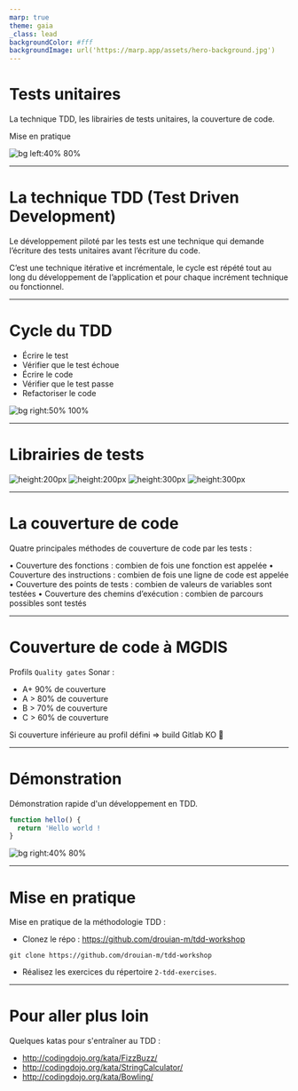 ```yaml
---
marp: true
theme: gaia
_class: lead
backgroundColor: #fff
backgroundImage: url('https://marp.app/assets/hero-background.jpg')
---
```


# Tests unitaires

La technique TDD, les librairies de tests unitaires, la couverture de code.

Mise en pratique

![bg left:40% 80%](./assets/logo.png)


---

#  La technique TDD (Test Driven Development)

Le développement piloté par les tests est une technique qui demande l’écriture des tests unitaires avant l’écriture du code.

C’est une technique itérative et incrémentale, le cycle est répété tout au long du développement de l’application et pour chaque incrément technique ou fonctionnel.

---

#  Cycle du TDD

- Écrire le test
- Vérifier que le test échoue
- Écrire le code
- Vérifier que le test passe
- Refactoriser le code

![bg right:50% 100%](./assets/tdd.png)

---

# Librairies de tests

![height:200px](./assets/nunit.png) ![height:200px](./assets/jest.png) 
![height:300px](./assets/junit.png)  ![height:300px](./assets/mocha.png) 

___

# La couverture de code

Quatre principales méthodes de couverture de code par les tests :

• Couverture des fonctions : combien de fois une fonction est appelée
• Couverture des instructions : combien de fois une ligne de code est appelée
• Couverture des points de tests : combien de valeurs de variables sont testées
• Couverture des chemins d’exécution : combien de parcours possibles sont testés

---

# Couverture de code à MGDIS

Profils `Quality gates` Sonar :

- A+ 90% de couverture
- A > 80% de couverture
- B > 70% de couverture
- C > 60% de couverture

Si couverture inférieure au profil défini => build Gitlab KO 🚨

---

# Démonstration

Démonstration rapide d'un développement en TDD.

```js
function hello() {
  return 'Hello world !
}
```
![bg right:40% 80%](https://c.tenor.com/4eg_bAH3xDsAAAAC/confused-why.gif)

---

# Mise en pratique

Mise en pratique de la méthodologie TDD :

- Clonez le répo : https://github.com/drouian-m/tdd-workshop

`git clone https://github.com/drouian-m/tdd-workshop`

- Réalisez les exercices du répertoire `2-tdd-exercises`.

---

# Pour aller plus loin

Quelques katas pour s'entraîner au TDD :
- http://codingdojo.org/kata/FizzBuzz/
- http://codingdojo.org/kata/StringCalculator/
- http://codingdojo.org/kata/Bowling/


